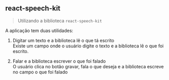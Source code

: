 ## react-speech-kit

> Utilizando a biblioteca `react-speech-kit`

A aplicação tem duas utilidades:

1. Digitar um texto e a biblioteca lê o que tá escrito <br/>
Existe um campo onde o usuário digite o texto e a biblioteca lê o que foi escrito.

2. Falar e a biblioteca escrever o que foi falado <br/>
O usuário clica no botão gravar, fala o que deseja e a biblioteca escreve no campo o que foi falado
